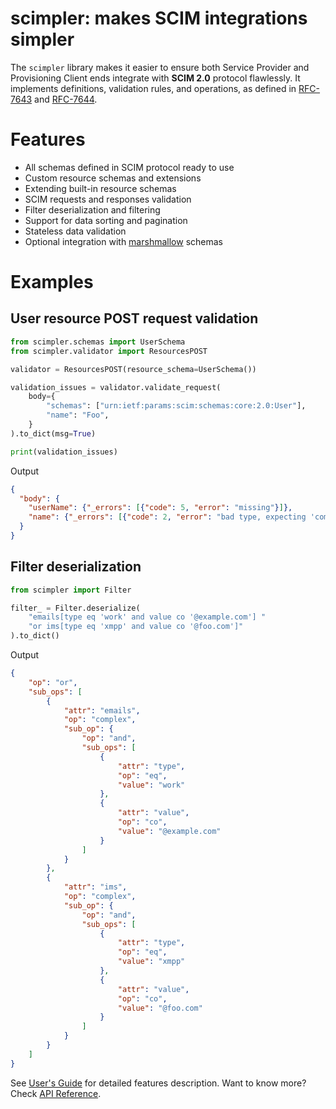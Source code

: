 # scimpler: makes SCIM integrations simpler


The `scimpler` library makes it easier to ensure both Service Provider and Provisioning Client ends
integrate with **SCIM 2.0** protocol flawlessly. It implements definitions, validation rules, and
operations, as defined in [RFC-7643](https://www.rfc-editor.org/rfc/rfc7643) 
and [RFC-7644](https://www.rfc-editor.org/rfc/rfc7644).

# Features
- All schemas defined in SCIM protocol ready to use
- Custom resource schemas and extensions
- Extending built-in resource schemas
- SCIM requests and responses validation
- Filter deserialization and filtering
- Support for data sorting and pagination
- Stateless data validation
- Optional integration with [marshmallow](https://marshmallow.readthedocs.io/en/stable/) schemas

# Examples
## User resource POST request validation

```python
from scimpler.schemas import UserSchema
from scimpler.validator import ResourcesPOST

validator = ResourcesPOST(resource_schema=UserSchema())

validation_issues = validator.validate_request(
    body={
        "schemas": ["urn:ietf:params:scim:schemas:core:2.0:User"],
        "name": "Foo",
    }
).to_dict(msg=True)

print(validation_issues)
```

Output
```json
{
  "body": {
    "userName": {"_errors": [{"code": 5, "error": "missing"}]},
    "name": {"_errors": [{"code": 2, "error": "bad type, expecting 'complex'"}]}
  }
}
```

## Filter deserialization

```python
from scimpler import Filter

filter_ = Filter.deserialize(
    "emails[type eq 'work' and value co '@example.com'] "
    "or ims[type eq 'xmpp' and value co '@foo.com']"
).to_dict()
```

Output

```json
{
    "op": "or",
    "sub_ops": [
        {
            "attr": "emails",
            "op": "complex",
            "sub_op": {
                "op": "and",
                "sub_ops": [
                    {
                        "attr": "type",
                        "op": "eq",
                        "value": "work"
                    },
                    {
                        "attr": "value",
                        "op": "co",
                        "value": "@example.com"
                    }
                ]
            }
        },
        {
            "attr": "ims",
            "op": "complex",
            "sub_op": {
                "op": "and",
                "sub_ops": [
                    {
                        "attr": "type",
                        "op": "eq",
                        "value": "xmpp"
                    },
                    {
                        "attr": "value",
                        "op": "co",
                        "value": "@foo.com"
                    }
                ]
            }
        }
    ]
}
```

See [User's Guide](users_guide.md) for detailed features description. Want to know more? Check [API Reference](api_reference.md). 